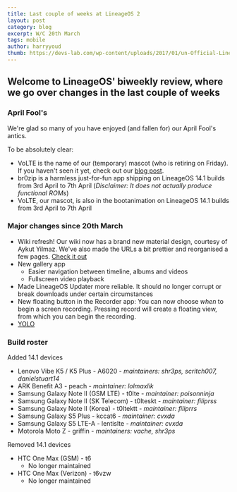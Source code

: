 ```yaml
---
title: Last couple of weeks at LineageOS 2
layout: post
category: blog
excerpt: W/C 20th March
tags: mobile
author: harryyoud
thumb: https://devs-lab.com/wp-content/uploads/2017/01/un-Official-LineageOS-ROM-Download-for-all-devices.jpg
---
```


## Welcome to LineageOS' biweekly review, where we go over changes in the last couple of weeks

### April Fool's
We're glad so many of you have enjoyed (and fallen for) our April Fool's antics.

To be absolutely clear:
* VoLTE is the name of our (temporary) mascot (who is retiring on Friday). If you haven't seen it yet, check out our [blog post](http://lineageos.org/Announcing-our-Mascot/).
* br0zip is a harmless just-for-fun app shipping on LineageOS 14.1 builds from 3rd April to 7th April (_Disclaimer: It does not actually produce functional ROMs_)
* VoLTE, our mascot, is also in the bootanimation on LineageOS 14.1 builds from 3rd April to 7th April

### Major changes since 20th March
* Wiki refresh! Our wiki now has a brand new material design, courtesy of Aykut Yilmaz. We've also made the URLs a bit prettier and reorganised a few pages. [Check it out](http://wiki.lineageos.org)
* New gallery app
  * Easier navigation between timeline, albums and videos
  * Fullscreen video playback
* Made LineageOS Updater more reliable. It should no longer corrupt or break downloads under certain circumstances
* New floating button in the Recorder app: You can now choose _when_ to begin a screen recording. Pressing record will create a floating view, from which you can begin the recording.
* [YOLO](https://review.lineageos.org/#/q/topic:YOLO)

### Build roster

Added 14.1 devices

* Lenovo Vibe K5 / K5 Plus - A6020 - _maintainers: shr3ps, scritch007, danielstuart14_
* ARK Benefit A3 - peach - _maintainer: lolmaxlik_
* Samsung Galaxy Note II (GSM LTE) - t0lte - _maintainer: poisonninja_
* Samsung Galaxy Note II (SK Telecom) - t0lteskt - _maintainer: filiprss_
* Samsung Galaxy Note II (Korea) - t0ltektt - _maintainer: filiprrs_
* Samsung Galaxy S5 Plus - kccat6 - _maintainer: cvxda_
* Samsung Galaxy S5 LTE-A - lentislte - _maintainer: cvxda_
* Motorola Moto Z - griffin - _maintainers: vache, shr3ps_

Removed 14.1 devices

* HTC One Max (GSM) - t6
  * No longer maintained
* HTC One Max (Verizon) - t6vzw
  * No longer maintained
